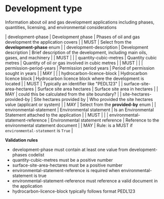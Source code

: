 # Development type

Information about oil and gas development applications including phases, 
quantities, licensing, and environmental considerations


| development-phase | Development phase | Phases of oil and gas development the application covers |  | MUST | Select from the **development-phase** enum |
| development-description | Development description | Brief description of the development, including main oils, gases, and machinery |  | MUST |  |
| quantity-cubic-metres | Quantity cubic metres | Quantity of oil or gas involved in cubic metres |  | MUST |  |
| permission-period-years | Permission period years | Period of permission sought in years |  | MAY |  |
| hydrocarbon-licence-block | Hydrocarbon licence block | Hydrocarbon licence block where the development is located |  | MUST | Typically an identifier like "PEDL123" |
| surface-site-area-hectares | Surface site area hectares | Surface site area in hectares |  | MAY | could this be calculated from the site boundary? |
| site-hectares-provided-by | Site hectares provided by | Who provided the site hectares value (applicant or system) |  | MAY | Select from the **provided-by** enum |
| environmental-statement | Environmental statement | Is an Environmental Statement attached to the application |  | MUST |  |
| environmental-statement-reference | Environmental statement reference | Reference to the environmental statement document |  | MAY | Rule: is a MUST if `environmental-statement` is `True` |

**Validation rules**

- development-phase must contain at least one value from development-phases codelist
- quantity-cubic-metres must be a positive number
- surface-site-area-hectares must be a positive number
- environmental-statement-reference is required when environmental-statement is true
- environmental-statement-reference must reference a valid document in the application
- hydrocarbon-licence-block typically follows format PEDL123